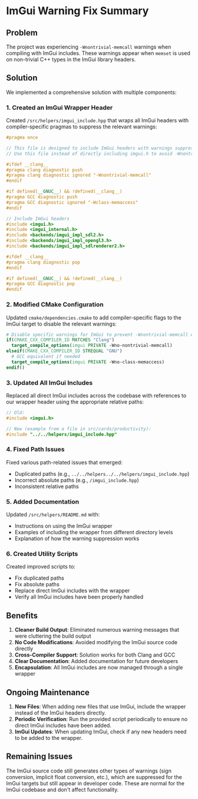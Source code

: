 # ImGui Warning Fix Summary

## Problem

The project was experiencing `-Wnontrivial-memcall` warnings when compiling with ImGui includes. These warnings appear when `memset` is used on non-trivial C++ types in the ImGui library headers.

## Solution

We implemented a comprehensive solution with multiple components:

### 1. Created an ImGui Wrapper Header

Created `/src/helpers/imgui_include.hpp` that wraps all ImGui headers with compiler-specific pragmas to suppress the relevant warnings:

```cpp
#pragma once

// This file is designed to include ImGui headers with warnings suppressed
// Use this file instead of directly including imgui.h to avoid -Wnontrivial-memcall warnings

#ifdef __clang__
#pragma clang diagnostic push
#pragma clang diagnostic ignored "-Wnontrivial-memcall"
#endif

#if defined(__GNUC__) && !defined(__clang__)
#pragma GCC diagnostic push
#pragma GCC diagnostic ignored "-Wclass-memaccess"
#endif

// Include ImGui headers
#include <imgui.h>
#include <imgui_internal.h>
#include <backends/imgui_impl_sdl2.h>
#include <backends/imgui_impl_opengl3.h>
#include <backends/imgui_impl_sdlrenderer2.h>

#ifdef __clang__
#pragma clang diagnostic pop
#endif

#if defined(__GNUC__) && !defined(__clang__)
#pragma GCC diagnostic pop
#endif
```

### 2. Modified CMake Configuration

Updated `cmake/dependencies.cmake` to add compiler-specific flags to the ImGui target to disable the relevant warnings:

```cmake
# Disable specific warnings for ImGui to prevent -Wnontrivial-memcall warnings
if(CMAKE_CXX_COMPILER_ID MATCHES "Clang")
  target_compile_options(imgui PRIVATE -Wno-nontrivial-memcall)
elseif(CMAKE_CXX_COMPILER_ID STREQUAL "GNU")
  # GCC equivalent if needed
  target_compile_options(imgui PRIVATE -Wno-class-memaccess)
endif()
```

### 3. Updated All ImGui Includes

Replaced all direct ImGui includes across the codebase with references to our wrapper header using the appropriate relative paths:

```cpp
// Old:
#include <imgui.h>

// New (example from a file in src/cards/productivity):
#include "../../helpers/imgui_include.hpp"
```

### 4. Fixed Path Issues

Fixed various path-related issues that emerged:
- Duplicated paths (e.g., `../../helpers../../helpers/imgui_include.hpp`)
- Incorrect absolute paths (e.g., `/imgui_include.hpp`)
- Inconsistent relative paths

### 5. Added Documentation

Updated `/src/helpers/README.md` with:
- Instructions on using the ImGui wrapper
- Examples of including the wrapper from different directory levels
- Explanation of how the warning suppression works

### 6. Created Utility Scripts

Created improved scripts to:
- Fix duplicated paths
- Fix absolute paths 
- Replace direct ImGui includes with the wrapper
- Verify all ImGui includes have been properly handled

## Benefits

1. **Cleaner Build Output**: Eliminated numerous warning messages that were cluttering the build output
2. **No Code Modifications**: Avoided modifying the ImGui source code directly
3. **Cross-Compiler Support**: Solution works for both Clang and GCC
4. **Clear Documentation**: Added documentation for future developers
5. **Encapsulation**: All ImGui includes are now managed through a single wrapper

## Ongoing Maintenance

1. **New Files**: When adding new files that use ImGui, include the wrapper instead of the ImGui headers directly.
2. **Periodic Verification**: Run the provided script periodically to ensure no direct ImGui includes have been added.
3. **ImGui Updates**: When updating ImGui, check if any new headers need to be added to the wrapper.

## Remaining Issues

The ImGui source code still generates other types of warnings (sign conversion, implicit float conversion, etc.), which are suppressed for the ImGui targets but still appear in developer code. These are normal for the ImGui codebase and don't affect functionality.

